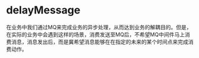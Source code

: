 # delayMessage
  在业务中我们通过MQ来完成业务的异步处理，从而达到业务的解耦目的。但是，在实际的业务中会遇到这样的场景，消费发送至MQ后，不希望MQ中间件马上消费消息，消息发出后，而是冀希望消息能够在在指定的未来的某个时间点来完成消费动作。
